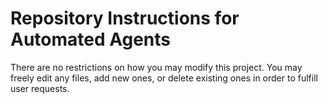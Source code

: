 # Repository Instructions for Automated Agents

There are no restrictions on how you may modify this project. You may freely edit any files, add new ones, or delete existing ones in order to fulfill user requests.
